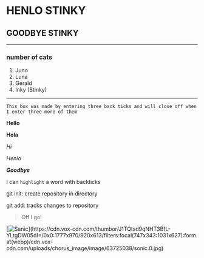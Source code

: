 # HENLO STINKY
## GOODBYE STINKY
---
### number of cats
1. Juno
2. Luna
35. Gerald
88. Inky (Stinky)
---
```
This box was made by entering three back ticks and will close off when I enter three more of them
```

__Hello__

**Hola**

_Hi_

*Henlo*

___Goodbye___ 

I can `highlight` a word with backticks

git init: create repository in directory

git add: tracks changes to repository

>Off I go!

[![Sanic](https://cdn.vox-cdn.com/thumbor/J1TQtsd9qNHT3BfL-YLtgDW05dI=/0x0:1777x970/920x613/filters:focal(747x343:1031x627):format(webp)/cdn.vox-cdn.com/uploads/chorus_image/image/63725038/sonic.0.jpg)](https://cdn.vox-cdn.com/thumbor/J1TQtsd9qNHT3BfL-YLtgDW05dI=/0x0:1777x970/920x613/filters:focal(747x343:1031x627):format(webp)/cdn.vox-cdn.com/uploads/chorus_image/image/63725038/sonic.0.jpg)